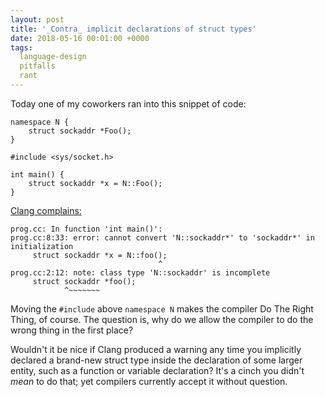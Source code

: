 ```yaml
---
layout: post
title: '_Contra_ implicit declarations of struct types'
date: 2018-05-16 00:01:00 +0000
tags:
  language-design
  pitfalls
  rant
---
```


Today one of my coworkers ran into this snippet of code:

    namespace N {
        struct sockaddr *Foo();
    }

    #include <sys/socket.h>

    int main() {
        struct sockaddr *x = N::Foo();
    }

[Clang complains:](https://wandbox.org/permlink/CzJwe8RvryFzqnbw)

    prog.cc: In function 'int main()':
    prog.cc:8:33: error: cannot convert 'N::sockaddr*' to 'sockaddr*' in initialization
         struct sockaddr *x = N::foo();
                                     ^
    prog.cc:2:12: note: class type 'N::sockaddr' is incomplete
         struct sockaddr *foo();
                ^~~~~~~~

Moving the `#include` above `namespace N` makes the compiler Do The Right Thing, of course.
The question is, why do we allow the compiler to do the wrong thing in the first place?

Wouldn't it be nice if Clang produced a warning any time you implicitly declared a
brand-new struct type inside the declaration of some larger entity, such as a function
or variable declaration? It's a cinch you didn't *mean* to do that; yet compilers
currently accept it without question.
